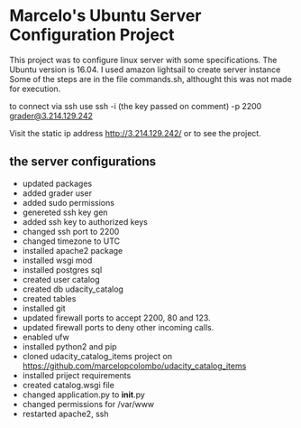 # Marcelo's Ubuntu Server Configuration Project

This project was to configure linux server with some specifications.
The Ubuntu version is 16.04.
I used amazon lightsail to create server instance
Some of the steps are in the file commands.sh, althought this was not made for execution.

to connect via ssh use ssh -i (the key passed on comment) -p 2200 grader@3.214.129.242

Visit the static ip address http://3.214.129.242/ or to see the project.

## the server configurations

- updated packages
- added grader user
- added sudo permissions
- genereted ssh key gen
- added ssh key to authorized keys
- changed ssh port to 2200
- changed timezone to UTC
- installed apache2 package
- installed wsgi mod
- installed postgres sql
- created user catalog
- created db udacity_catalog
- created tables
- installed git
- updated firewall ports to accept 2200, 80 and 123.
- updated firewall ports to deny other incoming calls.
- enabled ufw
- installed python2 and pip
- cloned udacity_catalog_items project on https://github.com/marcelopcolombo/udacity_catalog_items
- installed priject requirements
- created catalog.wsgi file
- changed application.py to __init__.py
- changed permissions for /var/www
- restarted apache2, ssh